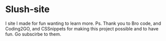 # Slush-site
I site I made for fun wanting to learn more. Ps. Thank you to Bro code, and Coding2GO, and CSSnippets for making this project possible and to have fun. Go subscirbe to them.
